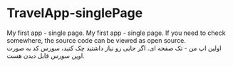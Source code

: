 # TravelApp-singlePage
My first app - single page.   My first app - single page. If you need to check somewhere, the source code can be viewed as open source.
<br>
اولین اپ من - تک صفحه ای.
اگر جایی رو نیاز داشتید چک کنید، سورس کد به صورت اوپن سورس قابل دیدن هست.
